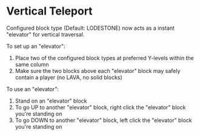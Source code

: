 # Vertical Teleport
Configured block type (Default: LODESTONE) now acts as a instant "elevator" for vertical traversal.

To set up an "elevator":
1. Place two of the configured block types at preferred Y-levels within the same column
2. Make sure the two blocks above each "elevator" block may safely contain a player (no LAVA, no solid blocks)

To use an "elevator":
1. Stand on an "elevator" block
2. To go UP to another "elevator" block, right click the "elevator" block you're standing on
3. To go DOWN to another "elevator" block, left click the "elevator" block you're standing on
